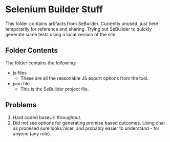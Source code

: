 # Selenium Builder Stuff

This folder contains artifacts from SeBuilder. Currently unused, just here temporarily for reference and sharing.
Trying out SeBuilder to quickly generate some tests using a local version of the site.

## Folder Contents
The folder contains the following:
* js files
  * These are all the reasonable JS export options from the tool.
* json file
  * This is the SeBuilder project file.

## Problems
1. Hard coded baseUrl throughout.
2. Did not see options for generating promise based outcomes. Using chai as promised sure looks nicer, and probably easier to understand - for anyone (any role).
